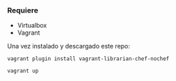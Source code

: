 ### Requiere

* Virtualbox
* Vagrant

Una vez instalado y descargado este repo:

`vagrant plugin install vagrant-librarian-chef-nochef`

`vagrant up`